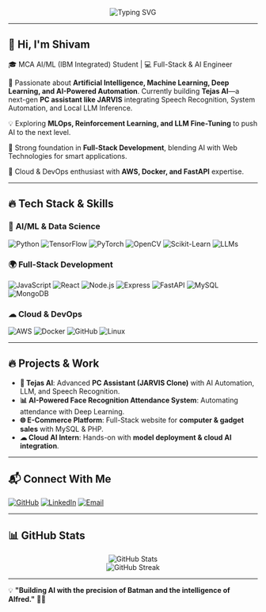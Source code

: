 <p align="center">
  <img src="https://readme-typing-svg.herokuapp.com?font=Fira+Code&duration=3000&pause=1000&color=37F7A4&width=700&lines=🚀+AI%2FML+Developer+|+MCA+AI+ML+IBM+Integrated+Student;🤖+Building+Tejas+AI%2C+a+JARVIS-like+PC+Assistant;🌍+Bridging+AI+%26+Web+with+Deep+Learning+%26+MLOps;📚+Passionate+about+NLP%2C+Computer+Vision+%26+LLMs" alt="Typing SVG"/>
</p>

---

## 👋 Hi, I'm **Shivam**

🎓 MCA AI/ML (IBM Integrated) Student | 💻 Full-Stack & AI Engineer

🚀 Passionate about **Artificial Intelligence, Machine Learning, Deep Learning, and AI-Powered Automation**. Currently building **Tejas AI**—a next-gen **PC assistant like JARVIS** integrating Speech Recognition, System Automation, and Local LLM Inference.

💡 Exploring **MLOps, Reinforcement Learning, and LLM Fine-Tuning** to push AI to the next level.

🔧 Strong foundation in **Full-Stack Development**, blending AI with Web Technologies for smart applications.

📡 Cloud & DevOps enthusiast with **AWS, Docker, and FastAPI** expertise.

---

## 🔥 **Tech Stack & Skills**

### 🚀 **AI/ML & Data Science**
![Python](https://img.shields.io/badge/-Python-3776AB?style=flat-square&logo=python&logoColor=white)
![TensorFlow](https://img.shields.io/badge/-TensorFlow-FF6F00?style=flat-square&logo=tensorflow&logoColor=white)
![PyTorch](https://img.shields.io/badge/-PyTorch-EE4C2C?style=flat-square&logo=pytorch&logoColor=white)
![OpenCV](https://img.shields.io/badge/-OpenCV-5C3EE8?style=flat-square&logo=opencv&logoColor=white)
![Scikit-Learn](https://img.shields.io/badge/-ScikitLearn-F7931E?style=flat-square&logo=scikitlearn&logoColor=white)
![LLMs](https://img.shields.io/badge/-LLMs-FFB800?style=flat-square&logo=openai&logoColor=black)

### 🌍 **Full-Stack Development**
![JavaScript](https://img.shields.io/badge/-JavaScript-F7DF1E?style=flat-square&logo=javascript&logoColor=black)
![React](https://img.shields.io/badge/-React-61DAFB?style=flat-square&logo=react&logoColor=black)
![Node.js](https://img.shields.io/badge/-Node.js-339933?style=flat-square&logo=node.js&logoColor=white)
![Express](https://img.shields.io/badge/-Express-000000?style=flat-square&logo=express&logoColor=white)
![FastAPI](https://img.shields.io/badge/-FastAPI-009688?style=flat-square&logo=fastapi&logoColor=white)
![MySQL](https://img.shields.io/badge/-MySQL-4479A1?style=flat-square&logo=mysql&logoColor=white)
![MongoDB](https://img.shields.io/badge/-MongoDB-47A248?style=flat-square&logo=mongodb&logoColor=white)

### ☁ **Cloud & DevOps**
![AWS](https://img.shields.io/badge/-AWS-232F3E?style=flat-square&logo=amazon-aws&logoColor=white)
![Docker](https://img.shields.io/badge/-Docker-2496ED?style=flat-square&logo=docker&logoColor=white)
![GitHub](https://img.shields.io/badge/-GitHub-181717?style=flat-square&logo=github&logoColor=white)
![Linux](https://img.shields.io/badge/-Linux-FCC624?style=flat-square&logo=linux&logoColor=black)

---

## 🔥 **Projects & Work**
- **🤖 Tejas AI**: Advanced **PC Assistant (JARVIS Clone)** with AI Automation, LLM, and Speech Recognition.
- **📊 AI-Powered Face Recognition Attendance System**: Automating attendance with Deep Learning.
- **🌐 E-Commerce Platform**: Full-Stack website for **computer & gadget sales** with MySQL & PHP.
- **☁ Cloud AI Intern**: Hands-on with **model deployment & cloud AI integration**.

---

## 📬 **Connect With Me**
[![GitHub](https://img.shields.io/badge/-GitHub-181717?style=flat-square&logo=github&logoColor=white)](https://github.com/amritanshushivam)
[![LinkedIn](https://img.shields.io/badge/-LinkedIn-0077B5?style=flat-square&logo=linkedin&logoColor=white)](https://linkedin.com/in/amritanshushivam)
[![Email](https://img.shields.io/badge/-Email-D14836?style=flat-square&logo=gmail&logoColor=white)](mailto:shivamsharma2002002@gmail.com)

---

## 📊 **GitHub Stats**
<p align="center">
  <img src="https://github-readme-stats.vercel.app/api?username=amritanshushivam&show_icons=true&theme=radical" alt="GitHub Stats" />
  <br>
  <img src="https://github-readme-streak-stats.herokuapp.com/?user=amritanshushivam&theme=radical" alt="GitHub Streak" />
</p>

---

💡 **"Building AI with the precision of Batman and the intelligence of Alfred."** 🦇🤖
